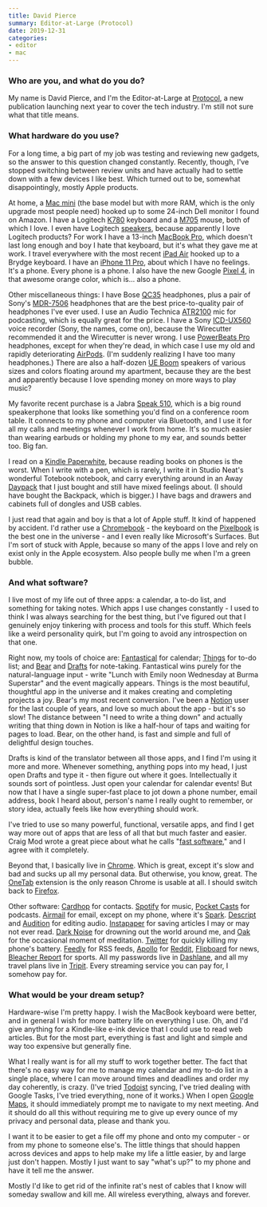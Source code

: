 ```yaml
---
title: David Pierce
summary: Editor-at-Large (Protocol) 
date: 2019-12-31
categories:
- editor
- mac
---
```


### Who are you, and what do you do?

My name is David Pierce, and I'm the Editor-at-Large at [Protocol](https://www.protocol.com/ "A tech publication."), a new publication launching next year to cover the tech industry. I'm still not sure what that title means.

### What hardware do you use?

For a long time, a big part of my job was testing and reviewing new gadgets, so the answer to this question changed constantly. Recently, though, I've stopped switching between review units and have actually had to settle down with a few devices I like best. Which turned out to be, somewhat disappointingly, mostly Apple products. 

At home, a [Mac mini][mac-mini] (the base model but with more RAM, which is the only upgrade most people need) hooked up to some 24-inch Dell monitor I found on Amazon. I have a Logitech [K780][k780-multi-device] keyboard and a [M705][marathon-m705] mouse, both of which I love. I even have Logitech [speakers][z200], because apparently I love Logitech products? For work I have a 13-inch [MacBook Pro][macbook-pro], which doesn't last long enough and boy I hate that keyboard, but it's what they gave me at work. I travel everywhere with the most recent [iPad Air][ipad-air] hooked up to a Brydge keyboard. I have an [iPhone 11 Pro][iphone-11-pro], about which I have no feelings. It's a phone. Every phone is a phone. I also have the new Google [Pixel 4][pixel-4], in that awesome orange color, which is... also a phone.

Other miscellaneous things: I have Bose [QC35][quietcomfort-35] headphones, plus a pair of Sony's [MDR-7506][] headphones that are the best price-to-quality pair of headphones I've ever used. I use an Audio Technica [ATR2100][atr2100-usb] mic for podcasting, which is equally great for the price. I have a Sony [ICD-UX560][] voice recorder (Sony, the names, come on), because the Wirecutter recommended it and the Wirecutter is never wrong. I use [PowerBeats Pro][powerbeats-pro] headphones, except for when they're dead, in which case I use my old and rapidly deteriorating [AirPods][]. (I'm suddenly realizing I have too many headphones.) There are also a half-dozen [UE Boom][ue-boom] speakers of various sizes and colors floating around my apartment, because they are the best and apparently because I love spending money on more ways to play music?

My favorite recent purchase is a Jabra [Speak 510][speak-510], which is a big round speakerphone that looks like something you'd find on a conference room table. It connects to my phone and computer via Bluetooth, and I use it for all my calls and meetings whenever I work from home. It's so much easier than wearing earbuds or holding my phone to my ear, and sounds better too. Big fan.

I read on a [Kindle Paperwhite][kindle-paperwhite], because reading books on phones is the worst. When I write with a pen, which is rarely, I write it in Studio Neat's wonderful Totebook notebook, and carry everything around in an Away [Daypack][the-daypack] that I just bought and still have mixed feelings about. (I should have bought the Backpack, which is bigger.) I have bags and drawers and cabinets full of dongles and USB cables. 

I just read that again and boy is that a lot of Apple stuff. It kind of happened by accident. I'd rather use a [Chromebook][] - the keyboard on the [Pixelbook][] is the best one in the universe - and I even really like Microsoft's Surfaces. But I'm sort of stuck with Apple, because so many of the apps I love and rely on exist only in the Apple ecosystem. Also people bully me when I'm a green bubble.

### And what software?

I live most of my life out of three apps: a calendar, a to-do list, and something for taking notes. Which apps I use changes constantly - I used to think I was always searching for the best thing, but I've figured out that I genuinely enjoy tinkering with process and tools for this stuff. Which feels like a weird personality quirk, but I'm going to avoid any introspection on that one.

Right now, my tools of choice are: [Fantastical][] for calendar; [Things][] for to-do list; and [Bear][] and [Drafts][] for note-taking. Fantastical wins purely for the natural-language input - write "Lunch with Emily noon Wednesday at Burma Superstar" and the event magically appears. Things is the most beautiful, thoughtful app in the universe and it makes creating and completing projects a joy. Bear's my most recent conversion. I've been a [Notion][] user for the last couple of years, and love so much about the app - but it's so slow! The distance between "I need to write a thing down" and actually writing that thing down in Notion is like a half-hour of taps and waiting for pages to load. Bear, on the other hand, is fast and simple and full of delightful design touches. 

Drafts is kind of the translator between all those apps, and I find I'm using it more and more. Whenever something, anything pops into my head, I just open Drafts and type it - then figure out where it goes. Intellectually it sounds sort of pointless. Just open your calendar for calendar events! But now that I have a single super-fast place to jot down a phone number, email address, book I heard about, person's name I really ought to remember, or story idea, actually feels like how everything should work.

I've tried to use so many powerful, functional, versatile apps, and find I get way more out of apps that are less of all that but much faster and easier. Craig Mod wrote a great piece about what he calls "[fast software](https://craigmod.com/essays/fast_software/ "Craig Mod's post about speedy software.")," and I agree with it completely.

Beyond that, I basically live in [Chrome][]. Which is great, except it's slow and bad and sucks up all my personal data. But otherwise, you know, great. The [OneTab][] extension is the only reason Chrome is usable at all. I should switch back to [Firefox][]. 

Other software: [Cardhop][] for contacts. [Spotify][] for music, [Pocket Casts][pocket-casts-ios] for podcasts. [Airmail][] for email, except on my phone, where it's [Spark][spark-ios]. [Descript][] and [Audition][] for editing audio. [Instapaper][] for saving articles I may or may not ever read. [Dark Noise][dark-noise-ios] for drowning out the world around me, and [Oak][oak-ios] for the occasional moment of meditation. [Twitter][] for quickly killing my phone's battery. [Feedly][] for RSS feeds, [Apollo][apollo-ios] for [Reddit][], [Flipboard][flipboard-ios] for news, [Bleacher Report][bleacher-report-ios] for sports. All my passwords live in [Dashlane][], and all my travel plans live in [Tripit][]. Every streaming service you can pay for, I somehow pay for.

### What would be your dream setup?

Hardware-wise I'm pretty happy. I wish the MacBook keyboard were better, and in general I wish for more battery life on everything I use. Oh, and I'd give anything for a Kindle-like e-ink device that I could use to read web articles. But for the most part, everything is fast and light and simple and way too expensive but generally fine.

What I really want is for all my stuff to work together better.  The fact that there's no easy way for me to manage my calendar and my to-do list in a single place, where I can move around times and deadlines and order my day coherently, is crazy. (I've tried [Todoist][] syncing, I've tried dealing with Google Tasks, I've tried everything, none of it works.) When I open [Google Maps][google-maps], it should immediately prompt me to navigate to my next meeting. And it should do all this without requiring me to give up every ounce of my privacy and personal data, please and thank you.

I want it to be easier to get a file off my phone and onto my computer - or from my phone to someone else's. The little things that should happen across devices and apps to help make my life a little easier, by and large just don't happen. Mostly I just want to say "what's up?" to my phone and have it tell me the answer. 

Mostly I'd like to get rid of the infinite rat's nest of cables that I know will someday swallow and kill me. All wireless everything, always and forever.

[airmail]: https://airmailapp.com/ "A mail client for the Mac."
[airpods]: https://en.wikipedia.org/wiki/AirPods "Wireless in-ear headphones."
[apollo-ios]: https://apps.apple.com/us/app/apollo-for-reddit/id979274575 "A Reddit client."
[atr2100-usb]: https://www.audio-technica.com/world_map/cms/wired_mics/b8dd84773f83092c/ "A USB-based microphone."
[audition]: https://creative.adobe.com/products/audition "An audio editing software suite."
[bear]: https://bear.app/ "A note taking application for macOS."
[bleacher-report-ios]: https://bleacherreport.com/mobile "A sports news app."
[cardhop]: https://flexibits.com/cardhop "Software for managing your contacts."
[chrome]: https://www.google.com/intl/en/chrome/ "A WebKit-based browser, where each tab runs in its own thread."
[chromebook]: http://web.archive.org/web/20120421052503/http://www.google.com:80/intl/en/chromebook/ "A laptop built for only running Web apps."
[dark-noise-ios]: https://darknoise.app/ "A white noise app."
[dashlane]: https://www.dashlane.com/ "A password managment system."
[descript]: https://www.descript.com/ "A podcast editing and mixing service."
[drafts]: https://getdrafts.com/ "A text editor for macOS."
[fantastical]: https://flexibits.com/fantastical "A calendaring app for the Mac."
[feedly]: https://feedly.com/ "A feed reader."
[firefox]: https://www.mozilla.org/en-US/firefox/new/ "A cross-platform open-source web browser."
[flipboard-ios]: https://apps.apple.com/us/app/flipboard-your-social-news/id358801284 "A 'social magazine' for the iPad."
[google-maps]: https://www.google.com/maps/ "Web-based map tools."
[icd-ux560]: https://electronics.sony.com/audio/walkman-digital-recorders/c/audio-digital-voice-recorders "A voice recorder."
[instapaper]: http://web.archive.org/web/20221226091924/https://www.instapaper.com/ "A web tool for saving pages to read later."
[ipad-air]: https://en.wikipedia.org/wiki/IPad_Air "A tablet device."
[iphone-11-pro]: https://en.wikipedia.org/wiki/IPhone_11_Pro "A 5.8 inch iOS phone."
[k780-multi-device]: http://web.archive.org/web/20200803172103/https://www.logitech.com/en-us/product/k780-multi-device-wireless-keyboard.html "A keyboard."
[kindle-paperwhite]: http://web.archive.org/web/20230502144520/https://www.amazon.com/Kindle-Paperwhite-Touch-light/dp/B007OZNZG0 "An e-book reader with a book-like screen."
[mac-mini]: https://www.apple.com/mac-mini/ "A small desktop computer."
[macbook-pro]: https://www.apple.com/macbook-pro/ "A laptop."
[marathon-m705]: https://www.logitech.com/en-us/product/marathon-mouse-m705.html "A wireless mouse."
[mdr-7506]: http://web.archive.org/web/20230522193817/https://www.amazon.com/Sony-MDR7506-Professional-Diaphragm-Headphone/dp/B000AJIF4E "Studio-quality headphones."
[notion]: https://www.notion.so/ "A collaborative wiki service."
[oak-ios]: https://apps.apple.com/us/app/oak-meditation-breathing/id1210209691 "A meditation app."
[onetab]: https://chrome.google.com/webstore/detail/onetab/chphlpgkkbolifaimnlloiipkdnihall "A Chrome extension for taking open tabs and putting them in a list."
[pixel-4]: https://en.wikipedia.org/wiki/Pixel_4 "A 5.7 inch Android phone."
[pixelbook]: http://web.archive.org/web/20201111203427/https://store.google.com/us/product/google_pixelbook?hl=en-US "A 12.3 inch Chromebook."
[pocket-casts-ios]: https://apps.apple.com/app/pocket-casts/id414834813 "A podcast app."
[powerbeats-pro]: https://en.wikipedia.org/wiki/Powerbeats_Pro "Wireless earbuds."
[quietcomfort-35]: http://web.archive.org/web/20220309113434/https://www.bose.com/en_us/products/headphones/over_ear_headphones/quietcomfort-35-wireless-ii.html "Wireless over-the-ear headphones."
[reddit]: https://www.reddit.com/?rdt=46296 "A messageboard service."
[spark-ios]: https://apps.apple.com/us/app/spark-email-app-by-readdle/id997102246 "An email client."
[speak-510]: https://www.jabra.com.au/business/speakerphones/jabra-speak-series/jabra-speak-510#/#7510-409 "A USB/Bluetooth speakerphone."
[spotify]: https://open.spotify.com/__noul__?pfhp=2c2ccb58-8a92-4713-a1c0-8b43b3090b49 "A music streaming service."
[the-daypack]: https://www.awaytravel.com/travel-bags/daypack "A small backpack."
[things]: https://culturedcode.com/things/ "A task management application for the Mac."
[todoist]: https://todoist.com/ "A to-do service."
[tripit]: https://www.tripit.com/web "A travel planning web service."
[twitter]: http://web.archive.org/web/20230525035323/https://twitter.com/ "An online micro-blogging platform."
[ue-boom]: https://en.wikipedia.org/wiki/UE_Boom "A portable Bluetooth speaker."
[z200]: https://www.logitech.com/en-au/products/speakers/z200-multimedia-stereo-speakers.980-000850.html "A pair of speakers."
